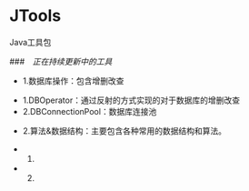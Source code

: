 # JTools
Java工具包

###　*正在持续更新中的工具*
- 1.数据库操作：包含增删改查
 + 1.DBOperator：通过反射的方式实现的对于数据库的增删改查
 + 2.DBConnectionPool：数据库连接池
- 2.算法&数据结构：主要包含各种常用的数据结构和算法。
 + 1.
 + 2.
